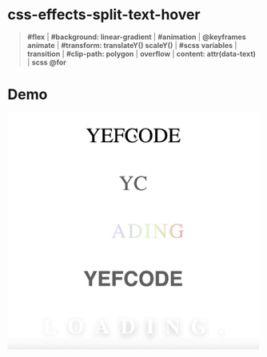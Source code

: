 # css-effects-split-text-hover

> **#flex** | **#background: linear-gradient** | **#animation** | **@keyframes animate** | **#transform: translateY() scaleY()** | **#scss variables** | **transition** | **#clip-path: polygon** | **overflow** | **content: attr(data-text)** | **scss @for**

# Demo
<img src="images/demo.gif" alt="effects-hover-on-button">